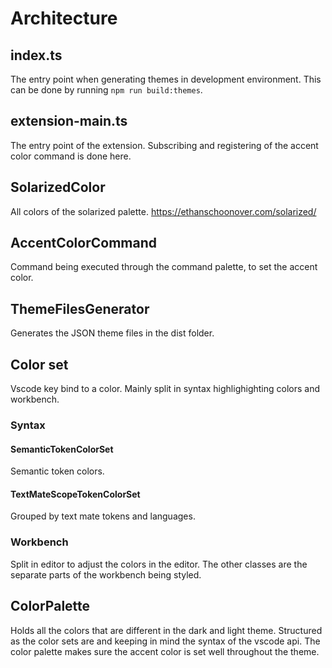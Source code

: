 # Architecture

## index.ts

The entry point when generating themes in development environment. This can be done by running `npm run build:themes`.

## extension-main.ts

The entry point of the extension. Subscribing and registering of the accent color command is done here.

## SolarizedColor

All colors of the solarized palette.
https://ethanschoonover.com/solarized/

## AccentColorCommand

Command being executed through the command palette, to set the accent color.

## ThemeFilesGenerator

Generates the JSON theme files in the dist folder.

## Color set

Vscode key bind to a color. Mainly split in syntax highlighighting colors and workbench.

### Syntax 
#### SemanticTokenColorSet

Semantic token colors.

#### TextMateScopeTokenColorSet

Grouped by text mate tokens and languages.

### Workbench
Split in editor to adjust the colors in the editor. The other classes are the separate parts of the workbench being styled.

## ColorPalette

Holds all the colors that are different in the dark and light theme. Structured as the color sets are and keeping in mind the syntax of the vscode api. The color palette makes sure the accent color is set well throughout the theme.
